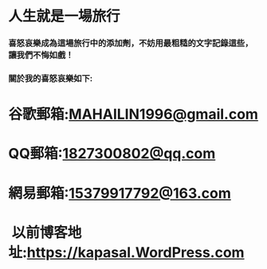 # 人生就是一場旅行
### 喜怒哀樂成為這場旅行中的添加劑，不妨用最粗糙的文字記錄這些，讓我們不悔如戲！
### 關於我的喜怒哀樂如下:
# 谷歌郵箱:MAHAILIN1996@gmail.com
# QQ郵箱:1827300802@qq.com
# 網易郵箱:15379917792@163.com
#  以前博客地址:https://kapasal.WordPress.com
